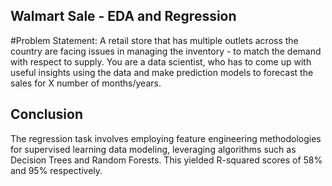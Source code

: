 ##  Walmart Sale - EDA and Regression
#Problem Statement:
A retail store that has multiple outlets across the country are facing issues in managing the
inventory - to match the demand with respect to supply. You are a data scientist, who has to
come up with useful insights using the data and make prediction models to forecast the sales for
X number of months/years.

## Conclusion 

The regression task involves employing feature engineering methodologies for supervised learning data modeling,
leveraging algorithms such as Decision Trees and Random Forests. This yielded R-squared scores of 58% and 95% respectively.



